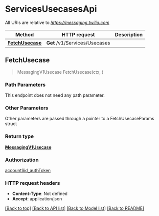 # ServicesUsecasesApi

All URIs are relative to *https://messaging.twilio.com*

Method | HTTP request | Description
------------- | ------------- | -------------
[**FetchUsecase**](ServicesUsecasesApi.md#FetchUsecase) | **Get** /v1/Services/Usecases | 



## FetchUsecase

> MessagingV1Usecase FetchUsecase(ctx, )





### Path Parameters

This endpoint does not need any path parameter.

### Other Parameters

Other parameters are passed through a pointer to a FetchUsecaseParams struct


### Return type

[**MessagingV1Usecase**](MessagingV1Usecase.md)

### Authorization

[accountSid_authToken](../README.md#accountSid_authToken)

### HTTP request headers

- **Content-Type**: Not defined
- **Accept**: application/json

[[Back to top]](#) [[Back to API list]](../README.md#documentation-for-api-endpoints)
[[Back to Model list]](../README.md#documentation-for-models)
[[Back to README]](../README.md)

